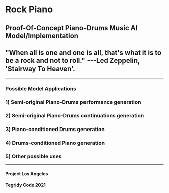 # Rock Piano

## Proof-Of-Concept Piano-Drums Music AI Model/Implementation

## "When all is one and one is all, that's what it is to be a rock and not to roll." ---Led Zeppelin, 'Stairway To Heaven'.

***

### Possible Model Applications

### 1) Semi-original Piano-Drums performance generation

### 2) Semi-original Piano-Drums continuations generation

### 3) Piano-conditioned Drums generation

### 4) Drums-conditioned Piano generation

### 5) Other possible uses

***

#### Project Los Angeles

#### Tegridy Code 2021

